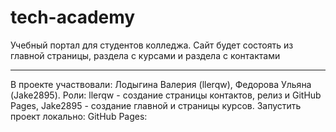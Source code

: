 # tech-academy
Учебный портал для студентов колледжа. Сайт будет состоять из главной страницы, раздела с курсами и раздела с контактами
____________________________________
В проекте участвовали: Лодыгина Валерия (llerqw), Федорова Ульяна (Jake2895).
Роли: llerqw - создание страницы контактов, релиз и GitHub Pages, Jake2895 - создание главной и страницы курсов.
Запустить проект локально:
GitHub Pages: 
